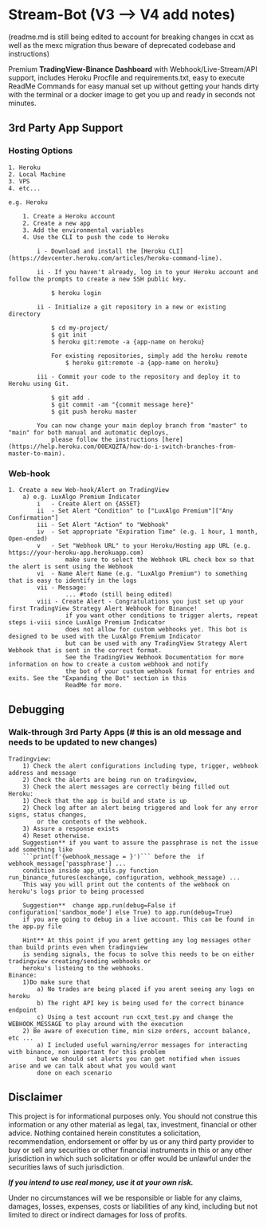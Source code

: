 # Stream-Bot (V3 --> V4 **add notes**) 
(readme.md is still being edited to account for breaking changes in ccxt as well as the mexc migration thus beware of deprecated codebase and instructions)

Premium **TradingView-Binance Dashboard** with Webhook/Live-Stream/API support, includes Heroku Procfile and
requirements.txt, easy to execute ReadMe Commands for easy manual set up without getting your hands dirty with the
terminal or a docker image to get you up and ready in seconds not minutes.


## 3rd Party App Support

### Hosting Options

    1. Heroku
    2. Local Machine
    3. VPS
    4. etc...

    e.g. Heroku
        
        1. Create a Heroku account
        2. Create a new app
        3. Add the environmental variables
        4. Use the CLI to push the code to Heroku 
            
            i - Download and install the [Heroku CLI](https://devcenter.heroku.com/articles/heroku-command-line).
            
            ii - If you haven't already, log in to your Heroku account and follow the prompts to create a new SSH public key.
            
                $ heroku login

            ii - Initialize a git repository in a new or existing directory
            
                $ cd my-project/
                $ git init
                $ heroku git:remote -a {app-name on heroku}
                
                For existing repositories, simply add the heroku remote
                    $ heroku git:remote -a {app-name on heroku}

            iii - Commit your code to the repository and deploy it to Heroku using Git.
            
                $ git add .
                $ git commit -am "{commit message here}"
                $ git push heroku master

            You can now change your main deploy branch from "master" to "main" for both manual and automatic deploys, 
                please follow the instructions [here](https://help.heroku.com/O0EXQZTA/how-do-i-switch-branches-from-master-to-main).

### Web-hook

    1. Create a new Web-hook/Alert on TradingView
        a) e.g. LuxAlgo Premium Indicator
            i   - Create Alert on {ASSET}
            ii  - Set Alert "Condition" to ["LuxAlgo Premium"]["Any Confirmation"]
            iii - Set Alert "Action" to "Webhook"
            iv  - Set appropriate "Expiration Time" (e.g. 1 hour, 1 month, Open-ended)
            v   - Set "Webhook URL" to your Heroku/Hosting app URL (e.g. https://your-heroku-app.herokuapp.com)
                    make sure to select the Webhook URL check box so that the alert is sent using the Webhook
            vi  - Name Alert Name (e.g. "LuxAlgo Premium") to something that is easy to identify in the logs
            vii - Message:
                    ... #todo (still being edited)
            viii - Create Alert - Congratulations you just set up your first TradingView Strategy Alert Webhook for Binance!
                    if you want other conditions to trigger alerts, repeat steps i-viii since LuxAlgo Premium Indicator
                    does not allow for custom webhooks yet. This bot is designed to be used with the LuxAlgo Premium Indicator
                    but can be used with any TradingView Strategy Alert Webhook that is sent in the correct format.
                    See the TradingView Webhook Documentation for more information on how to create a custom webhook and notify
                    the bot of your custom webhook format for entries and exits. See the "Expanding the Bot" section in this 
                    ReadMe for more.

## Debugging

### Walk-through 3rd Party Apps (# this is an old message and needs to be updated to new changes)

	Tradingview:
		1) Check the alert configurations including type, trigger, webhook address and message
		2) Check the alerts are being run on tradingview, 
		3) Check the alert messages are correctly being filled out
	Heroku:
		1) Check that the app is build and state is up
		2) Check log after an alert being triggered and look for any error signs, status changes, 
			or the contents of the webhook.
		3) Assure a response exists
		4) Reset otherwise.
		Suggestion** if you want to assure the passphrase is not the issue add something like 
		```print(f'{webhook_message = }')``` before the  if webhook_message['passphrase'] ...
		condition inside app_utils.py function  run_binance_futures(exchange, configuration, webhook_message) ...
		This way you will print out the contents of the webhook on heroku's logs prior to being processed
		
		Suggestion**  change app.run(debug=False if configuration['sandbox_mode'] else True) to app.run(debug=True) 
		if you are going to debug in a live account. This can be found in the app.py file
		
		Hint** At this point if you arent getting any log messages other than build prints even when tradingview 
		is sending signals, the focus to solve this needs to be on either tradingview creating/sending webhooks or
		heroku's listeing to the webhooks. 
	Binance:
		1)Do make sure that
			a) No trades are being placed if you arent seeing any logs on heroku
			b) The right API key is being used for the correct binance endpoint
			c) Using a test account run ccxt_test.py and change the  WEBHOOK_MESSAGE to play around with the execution
		2) Be aware of execution time, min size orders, account balance, etc ... 
			a) I included useful warning/error messages for interacting with binance, non important for this problem 
			but we should set alerts you can get notified when issues arise and we can talk about what you would want 
			done on each scenario

## Disclaimer

This project is for informational purposes only. You should not construe this information or any other material as
legal, tax, investment, financial or other advice. Nothing contained herein constitutes a solicitation, recommendation,
endorsement or offer by us or any third party provider to buy or sell any securities or other financial instruments in
this or any other jurisdiction in which such solicitation or offer would be unlawful under the securities laws of such
jurisdiction.

***If you intend to use real money, use it at your own risk.***

Under no circumstances will we be responsible or liable for any claims, damages, losses, expenses, costs or liabilities
of any kind, including but not limited to direct or indirect damages for loss of profits.
